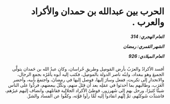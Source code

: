 <h1 dir="rtl">الحرب بين عبدالله بن حمدان والأكراد والعرب .</h1>

<h5 dir="rtl">العام الهجري:  314

الشهر القمري: رمضان

العام الميلادي: 926</h5>

<p dir="rtl">أفسد الأكرادُ والعرَبُ بأرض المَوصِل وطريقِ خُراسان، وكان عبدُ الله بن حَمدان يتولَّى الجميعَ وهو ببغداد، وابنُه ناصر الدولة بالموصِل، فكتب إليه أبوه يأمُرُه بجمع الرجال، والانحدارِ إلى تكريت، ففعل وسارَ إليها، فوصل إليها في رمضانَ، واجتمعَ بأبيه، وأحضر العَرَب، وطالبهم بما أحدثوا في عمَلِه بعد أن قتَلَ منهم، ونكَّلَ ببعضهم، فردُّوا على الناس شيئًا كثيرًا، ورحل بهم إلى شَهرزور، فوطئَ الأكراد الجلالية فقاتلهم، وانضاف إليهم غيرُهم، فاشتدَّت شَوكتُهم، ثمَّ إنَّهم انقادوا إليه لَمَّا رأوا قوَّته، وكفُّوا عن الفساد والشرِّ.</p></br>
